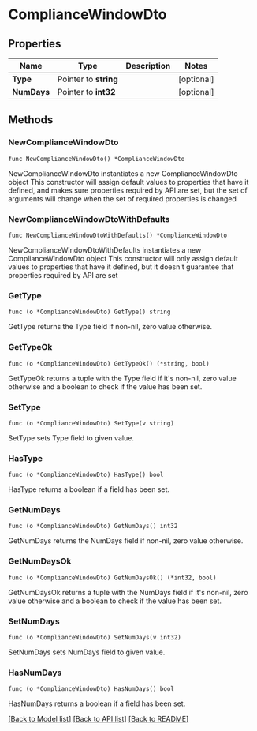 # ComplianceWindowDto

## Properties

Name | Type | Description | Notes
------------ | ------------- | ------------- | -------------
**Type** | Pointer to **string** |  | [optional] 
**NumDays** | Pointer to **int32** |  | [optional] 

## Methods

### NewComplianceWindowDto

`func NewComplianceWindowDto() *ComplianceWindowDto`

NewComplianceWindowDto instantiates a new ComplianceWindowDto object
This constructor will assign default values to properties that have it defined,
and makes sure properties required by API are set, but the set of arguments
will change when the set of required properties is changed

### NewComplianceWindowDtoWithDefaults

`func NewComplianceWindowDtoWithDefaults() *ComplianceWindowDto`

NewComplianceWindowDtoWithDefaults instantiates a new ComplianceWindowDto object
This constructor will only assign default values to properties that have it defined,
but it doesn't guarantee that properties required by API are set

### GetType

`func (o *ComplianceWindowDto) GetType() string`

GetType returns the Type field if non-nil, zero value otherwise.

### GetTypeOk

`func (o *ComplianceWindowDto) GetTypeOk() (*string, bool)`

GetTypeOk returns a tuple with the Type field if it's non-nil, zero value otherwise
and a boolean to check if the value has been set.

### SetType

`func (o *ComplianceWindowDto) SetType(v string)`

SetType sets Type field to given value.

### HasType

`func (o *ComplianceWindowDto) HasType() bool`

HasType returns a boolean if a field has been set.

### GetNumDays

`func (o *ComplianceWindowDto) GetNumDays() int32`

GetNumDays returns the NumDays field if non-nil, zero value otherwise.

### GetNumDaysOk

`func (o *ComplianceWindowDto) GetNumDaysOk() (*int32, bool)`

GetNumDaysOk returns a tuple with the NumDays field if it's non-nil, zero value otherwise
and a boolean to check if the value has been set.

### SetNumDays

`func (o *ComplianceWindowDto) SetNumDays(v int32)`

SetNumDays sets NumDays field to given value.

### HasNumDays

`func (o *ComplianceWindowDto) HasNumDays() bool`

HasNumDays returns a boolean if a field has been set.


[[Back to Model list]](../README.md#documentation-for-models) [[Back to API list]](../README.md#documentation-for-api-endpoints) [[Back to README]](../README.md)


